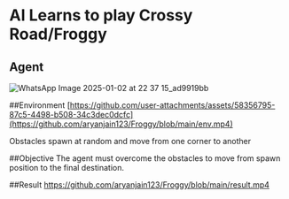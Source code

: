 # AI Learns to play Crossy Road/Froggy

## Agent 
![WhatsApp Image 2025-01-02 at 22 37 15_ad9919bb](https://github.com/user-attachments/assets/4927c757-ae02-45b9-9bd7-af02cc73b692)


##Environment 
[https://github.com/user-attachments/assets/58356795-87c5-4498-b508-34c3dec0dcfc](https://github.com/aryanjain123/Froggy/blob/main/env.mp4)

Obstacles spawn at random and move from one corner to another 

##Objective 
The agent must overcome the obstacles to move from spawn position to the final destination.

##Result 
https://github.com/aryanjain123/Froggy/blob/main/result.mp4
